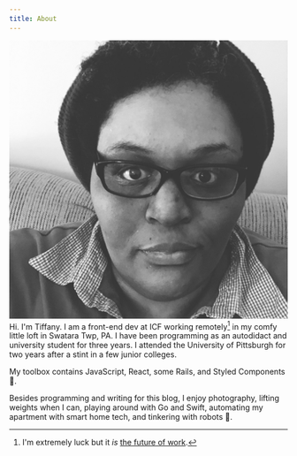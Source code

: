 ```yaml
---
title: About
---
```


![](./tiffany-white-front-end-developer.jpg) Hi. I'm Tiffany. I am a front-end dev at ICF working remotely[^1] in my comfy little loft in Swatara Twp, PA. I have been programming as an autodidact and university student for three years. I attended the University of Pittsburgh for two years after a stint in a few junior colleges.

My toolbox contains JavaScript, React, some Rails, and Styled Components 💅.

Besides programming and writing for this blog, I enjoy photography, lifting weights when I can, playing around with Go and Swift, automating my apartment with smart home tech, and tinkering with robots 🤖.

[^1]: I'm extremely luck but it *is* [the future of work](https://basecamp.com/books/remote).
